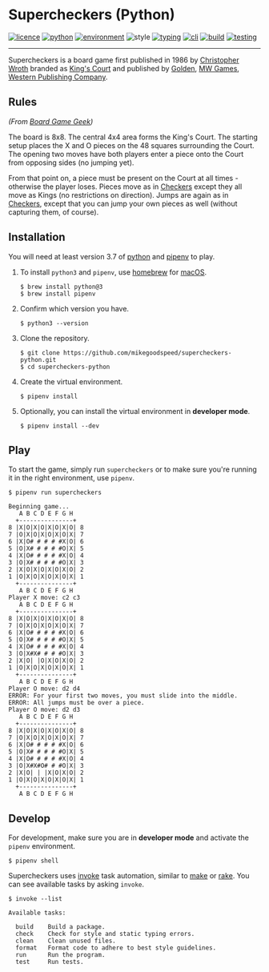 Supercheckers (Python)
======================

[![licence](https://img.shields.io/badge/license-MIT-green)](https://choosealicense.com/licenses/mit/)
[![python](https://img.shields.io/badge/python-3.7-blue)](https://www.python.org)
[![environment](https://img.shields.io/badge/environment-pipenv-blue)](https://pipenv.kennethreitz.org/)
![style](https://img.shields.io/badge/style-black%20%7C%20isort%20%7C%20flake8-blue)
[![typing](https://img.shields.io/badge/typing-mypy-blue)](http://mypy-lang.org)
[![cli](https://img.shields.io/badge/cli-click-blue)](https://click.palletsprojects.com/)
[![build](https://img.shields.io/badge/build-pyinvoke-blue)](https://www.pyinvoke.org)
[![testing](https://img.shields.io/badge/testing-pytest-blue)](https://pytest.org)

------------------------------------------------------------------------------------------------------------------------

Supercheckers is a board game first published in 1986 by 
[Christopher Wroth](https://boardgamegeek.com/boardgamedesigner/2937/christopher-wroth) branded as 
[King's Court](https://boardgamegeek.com/boardgame/5157/kings-court) and published by 
[Golden](https://boardgamegeek.com/boardgamepublisher/247/golden), 
[MW Games](https://boardgamegeek.com/boardgamepublisher/25852/mw-games), 
[Western Publishing Company](https://boardgamegeek.com/boardgamepublisher/5700/western-publishing-company).

Rules
-----

*(From [Board Game Geek](https://boardgamegeek.com/boardgame/5157/kings-court))*

The board is 8x8. The central 4x4 area forms the King's Court. The starting setup places the X and O pieces on the 48
squares surrounding the Court. The opening two moves have both players enter a piece onto the Court from opposing sides
(no jumping yet).

From that point on, a piece must be present on the Court at all times - otherwise the player loses. Pieces move as in
[Checkers](https://boardgamegeek.com/boardgame/2083/checkers) except they all move as Kings (no restrictions on
direction). Jumps are again as in [Checkers](https://boardgamegeek.com/boardgame/2083/checkers), except that you can
jump your own pieces as well (without capturing them, of course).

Installation
------------

You will need at least version 3.7 of [python](https://www.python.org) and 
[pipenv](https://pipenv.kennethreitz.org/en/latest/) to play. 

1. To install `python3` and `pipenv`, use [homebrew](https://github.com/Homebrew/brew) for 
[macOS](https://www.apple.com/macos/).

    ```shell script
    $ brew install python@3
    $ brew install pipenv
    ```

2. Confirm which version you have.

    ```shell script
    $ python3 --version
    ```

3. Clone the repository.

    ```shell script
    $ git clone https://github.com/mikegoodspeed/supercheckers-python.git
    $ cd supercheckers-python
    ```

4. Create the virtual environment.

    ```shell script
    $ pipenv install
    ```

5. Optionally, you can install the virtual environment in **developer mode**.

    ```shell script
    $ pipenv install --dev
    ```

Play
----

To start the game, simply run `supercheckers` or to make sure you're running it in the right environment, use `pipenv`.

```shell script
$ pipenv run supercheckers
```

```
Beginning game...
   A B C D E F G H
  +---------------+
8 |X|O|X|O|X|O|X|O| 8
7 |O|X|O|X|O|X|O|X| 7
6 |X|O# # # # #X|O| 6
5 |O|X# # # # #O|X| 5
4 |X|O# # # # #X|O| 4
3 |O|X# # # # #O|X| 3
2 |X|O|X|O|X|O|X|O| 2
1 |O|X|O|X|O|X|O|X| 1
  +---------------+
   A B C D E F G H
Player X move: c2 c3
   A B C D E F G H
  +---------------+
8 |X|O|X|O|X|O|X|O| 8
7 |O|X|O|X|O|X|O|X| 7
6 |X|O# # # # #X|O| 6
5 |O|X# # # # #O|X| 5
4 |X|O# # # # #X|O| 4
3 |O|X#X# # # #O|X| 3
2 |X|O| |O|X|O|X|O| 2
1 |O|X|O|X|O|X|O|X| 1
  +---------------+
   A B C D E F G H
Player O move: d2 d4
ERROR: For your first two moves, you must slide into the middle.
ERROR: All jumps must be over a piece.
Player O move: d2 d3
   A B C D E F G H
  +---------------+
8 |X|O|X|O|X|O|X|O| 8
7 |O|X|O|X|O|X|O|X| 7
6 |X|O# # # # #X|O| 6
5 |O|X# # # # #O|X| 5
4 |X|O# # # # #X|O| 4
3 |O|X#X#O# # #O|X| 3
2 |X|O| | |X|O|X|O| 2
1 |O|X|O|X|O|X|O|X| 1
  +---------------+
   A B C D E F G H
```

Develop
-------

For development, make sure you are in **developer mode** and activate the `pipenv` environment.

```shell script
$ pipenv shell
```

Supercheckers uses [invoke](https://www.pyinvoke.org) task automation, similar to 
[make](https://www.gnu.org/software/make/) or [rake](https://ruby.github.io/rake/).  You can see available tasks by
asking `invoke`.

```shell script
$ invoke --list
```

```
Available tasks:

  build    Build a package.
  check    Check for style and static typing errors.
  clean    Clean unused files.
  format   Format code to adhere to best style guidelines.
  run      Run the program.
  test     Run tests.
```
